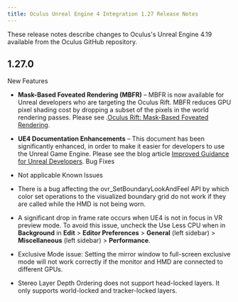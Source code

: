 ```yaml
---
title: Oculus Unreal Engine 4 Integration 1.27 Release Notes
---
```

These release notes describe changes to Oculus's Unreal Engine 4.19 available from the Oculus GitHub repository.

## 1.27.0

New Features

* **Mask-Based Foveated Rendering (MBFR)** – MBFR is now available for Unreal developers who are targeting the Oculus Rift. MBFR reduces GPU pixel shading cost by dropping a subset of the pixels in the world rendering passes. Please see .[Oculus Rift: Mask-Based Foveated Rendering](/documentation/unreal/latest/concepts/unreal-mbfr/).
* **UE4 Documentation Enhancements** – This document has been significantly enhanced, in order to make it easier for developers to use the Unreal Game Engine. Please see the blog article [Improved Guidance for Unreal Developers](/blog/improved-guidance-for-unreal-developers/).
Bug Fixes

* Not applicable
Known Issues

* There is a bug affecting the ovr\_SetBoundaryLookAndFeel API by which color set operations to the visualized boundary grid do not work if they are called while the HMD is not being worn.
* A significant drop in frame rate occurs when UE4 is not in focus in VR preview mode. To avoid this issue, uncheck the Use Less CPU when in **Background** in **Edit** > **Editor Preferences** > **General** (left sidebar) > **Miscellaneous** (left sidebar) > **Performance**.
* Exclusive Mode issue: Setting the mirror window to full-screen exclusive mode will not work correctly if the monitor and HMD are connected to different GPUs.
* Stereo Layer Depth Ordering does not support head-locked layers. It only supports world-locked and tracker-locked layers.
